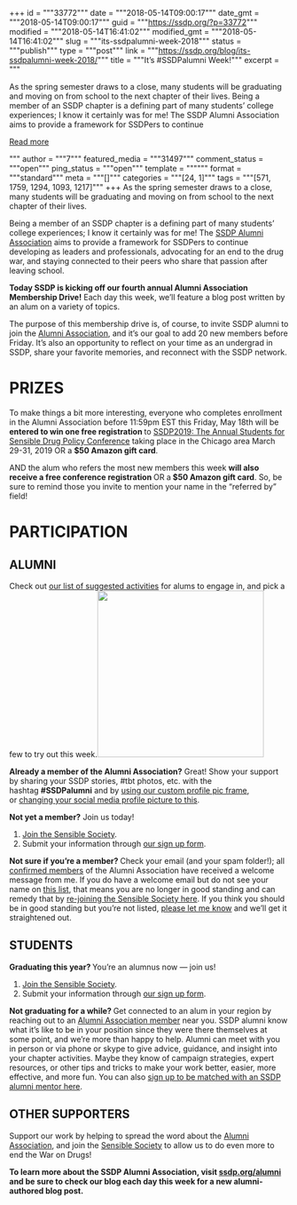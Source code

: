 +++
id = """33772"""
date = """2018-05-14T09:00:17"""
date_gmt = """2018-05-14T09:00:17"""
guid = """https://ssdp.org/?p=33772"""
modified = """2018-05-14T16:41:02"""
modified_gmt = """2018-05-14T16:41:02"""
slug = """its-ssdpalumni-week-2018"""
status = """publish"""
type = """post"""
link = """https://ssdp.org/blog/its-ssdpalumni-week-2018/"""
title = """It&#8217;s #SSDPalumni Week!"""
excerpt = """<p>As the spring semester draws to a close, many students will be graduating and moving on from school to the next chapter of their lives. Being a member of an SSDP chapter is a defining part of many students’ college experiences; I know it certainly was for me! The SSDP Alumni Association aims to provide a framework for SSDPers to continue</p>
<div class="h10"></div>
<p><a class="more-link2 flat" href="https://ssdp.org/blog/its-ssdpalumni-week-2018/">Read more</a></p>
"""
author = """7"""
featured_media = """31497"""
comment_status = """open"""
ping_status = """open"""
template = """"""
format = """standard"""
meta = """[]"""
categories = """[24, 1]"""
tags = """[571, 1759, 1294, 1093, 1217]"""
+++
As the spring semester draws to a close, many students will be graduating and moving on from school to the next chapter of their lives.

Being a member of an SSDP chapter is a defining part of many students’ college experiences; I know it certainly was for me! The <a href="http://ssdp.org/alumni">SSDP Alumni Association</a> aims to provide a framework for SSDPers to continue developing as leaders and professionals, advocating for an end to the drug war, and staying connected to their peers who share that passion after leaving school.

<strong>Today SSDP is kicking off our fourth annual Alumni Association Membership Drive!</strong> Each day this week, we’ll feature a blog post written by an alum on a variety of topics.

The purpose of this membership drive is, of course, to invite SSDP alumni to join the <a href="http://ssdp.org/alumni">Alumni Association</a>, and it’s our goal to add 20 new members before Friday. It’s also an opportunity to reflect on your time as an undergrad in SSDP, share your favorite memories, and reconnect with the SSDP network.
<h1>PRIZES</h1>
To make things a bit more interesting, everyone who completes enrollment in the Alumni Association before 11:59pm EST this Friday, May 18th will be <strong>entered to win one free registration </strong>to <a href="http://conference.ssdp.org">SSDP2019: The Annual Students for Sensible Drug Policy Conference</a> taking place in the Chicago area March 29-31, 2019 OR a <strong>$50 Amazon gift card</strong>.

AND the alum who refers the most new members this week <strong>will also receive a free conference registration </strong>OR a<strong> $50 Amazon gift card</strong>. So, be sure to remind those you invite to mention your name in the “referred by” field!
<h1>PARTICIPATION</h1>
<h2><b>ALUMNI</b></h2>
Check out <a href="http://ssdp.org/alumni">our list of suggested activities</a> for alums to engage in, and pick a few to try out this week.<img class="wp-image-18751 size-medium alignright" src="https://ssdp.org/assets/alumni-association-square-2016-membership-drive-300x300.jpg" width="300" height="300" />

<b>Already a member of the Alumni Association?</b> Great! Show your support by sharing your SSDP stories, #tbt photos, etc. with the hashtag <strong>#SSDPalumni</strong> and by <a href="https://www.facebook.com/profilepicframes?query=ssdp%20alumni&amp;selected_overlay_id=592655441127417">using our custom profile pic frame</a>, or <a class="fancybox image" href="http://ssdp.org/assets/alumni-association-square-2016-membership-drive.jpg">changing your social media profile picture to this</a>.

<b>Not yet a member?</b> Join us today!
<ol>
 	<li><a href="https://ssdp.nationbuilder.com/alumni_supporter">Join the Sensible Society</a>.</li>
 	<li>Submit your information through <a href="https://docs.google.com/a/ssdp.org/forms/d/e/1FAIpQLSc91xOTt1uLVJ7iWsZLTBgon-pWFG_5dVUssVSr5AFEgmuo_w/viewform">our sign up form</a>.</li>
</ol>
<b>Not sure if you’re a member? </b>Check your email (and your spam folder!); all <a href="http://ssdp.org/alumni/members">confirmed members</a> of the Alumni Association have received a welcome message from me. If you do have a welcome email but do not see your name on <a href="http://ssdp.org/alumni/members">this list</a>, that means you are no longer in good standing and can remedy that by <a href="https://ssdp.nationbuilder.com/alumni_supporter">re-joining the Sensible Society here</a>. If you think you should be in good standing but you&#8217;re not listed, <a href="mailto:stacia@ssdp.org">please let me know</a> and we’ll get it straightened out.
<h2><b>STUDENTS</b></h2>
<b>Graduating this year? </b>You’re an alumnus now — join us!
<ol>
 	<li><a href="https://ssdp.nationbuilder.com/alumni_supporter">Join the Sensible Society</a>.</li>
 	<li>Submit your information through <a href="https://docs.google.com/a/ssdp.org/forms/d/e/1FAIpQLSc91xOTt1uLVJ7iWsZLTBgon-pWFG_5dVUssVSr5AFEgmuo_w/viewform">our sign up form</a>.</li>
</ol>
<b>Not graduating for a while? </b>Get connected to an alum in your region by reaching out to an <a href="http://ssdp.org/alumni/members">Alumni Association member</a> near you. SSDP alumni know what it’s like to be in your position since they were there themselves at some point, and we’re more than happy to help. Alumni can meet with you in person or via phone or skype to give advice, guidance, and insight into your chapter activities. Maybe they know of campaign strategies, expert resources, or other tips and tricks to make your work better, easier, more effective, and more fun. You can also <a href="https://docs.google.com/a/ssdp.org/forms/d/e/1FAIpQLSczeniWDyzmWv_FxQvJMuV04DrmZmr49gp5dWvY2OvuDmDWUw/viewform">sign up to be matched with an SSDP alumni mentor here</a>.
<h2><b>OTHER SUPPORTERS</b></h2>
Support our work by helping to spread the word about the <a href="http://ssdp.org/alumni">Alumni Association</a>, and join the <a href="https://ssdp.nationbuilder.com/sensible_society">Sensible Society</a> to allow us to do even more to end the War on Drugs!

<b>To learn more about the SSDP Alumni Association, visit <a href="http://ssdp.org/alumni">ssdp.org/alumni</a> and be sure to check our blog each day this week for a new alumni-authored blog post.</b>
